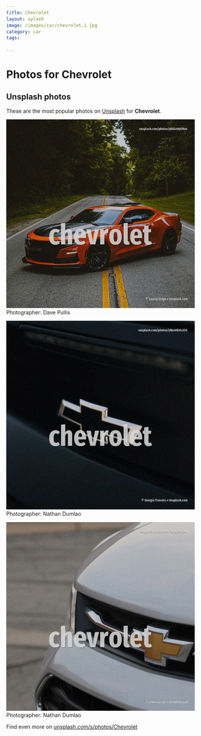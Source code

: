 ```yaml
---
title: Chevrolet
layout: splash
image: /images/car/chevrolet.1.jpg
category: car
tags:

---
```

# Photos for Chevrolet
 
## Unsplash photos
These are the most popular photos on [Unsplash](https://unsplash.com) for **Chevrolet**.
 
![Chevrolet](/images/car/chevrolet.1.jpg)
Photographer:  Dave Pullis
 
![Chevrolet](/images/car/chevrolet.2.jpg)
Photographer:  Nathan Dumlao
 
![Chevrolet](/images/car/chevrolet.3.jpg)
Photographer:  Nathan Dumlao
 
Find even more on [unsplash.com/s/photos/Chevrolet](https://unsplash.com/s/photos/Chevrolet)
 
